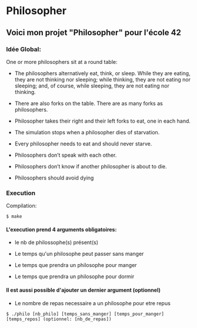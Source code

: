 # Philosopher

## Voici mon projet "Philosopher" pour l'école 42



### Idée Global:


One or more philosophers sit at a round table:


* The philosophers alternatively eat, think, or sleep.
While they are eating, they are not thinking nor sleeping; while thinking, they are not eating nor sleeping;
and, of course, while sleeping, they are not eating nor thinking.

* There are also forks on the table. There are as many forks as philosophers.

* Philosopher takes their right and their left forks to eat, one in each hand.

* The simulation stops when a philosopher dies of starvation.

* Every philosopher needs to eat and should never starve.

* Philosophers don’t speak with each other.

* Philosophers don’t know if another philosopher is about to die.

* Philosophers should avoid dying


### Execution


Compilation:

```
$ make
```


#### L'execution prend 4 arguments obligatoires:


* le nb de philossophe(s) présent(s)

* Le temps qu'un philosophe peut passer sans manger

* Le temps que prendra un philosophe pour manger

* Le temps que prendra un philosophe pour dormir



#### Il est aussi possible d'ajouter un dernier argument (optionnel)


* Le nombre de repas necessaire a un philosophe pour etre repus


```
$ ./philo [nb_philo] [temps_sans_manger] [temps_pour_manger] [temps_repos] (optionnel: [nb_de_repas])
```
